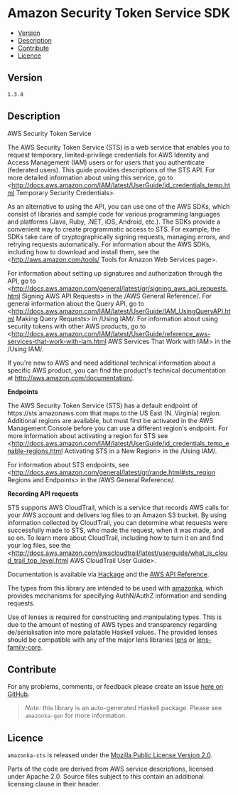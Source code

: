 # Amazon Security Token Service SDK

* [Version](#version)
* [Description](#description)
* [Contribute](#contribute)
* [Licence](#licence)


## Version

`1.3.8`


## Description

AWS Security Token Service

The AWS Security Token Service (STS) is a web service that enables you
to request temporary, limited-privilege credentials for AWS Identity and
Access Management (IAM) users or for users that you authenticate
(federated users). This guide provides descriptions of the STS API. For
more detailed information about using this service, go to
<http://docs.aws.amazon.com/IAM/latest/UserGuide/id_credentials_temp.html Temporary Security Credentials>.

As an alternative to using the API, you can use one of the AWS SDKs,
which consist of libraries and sample code for various programming
languages and platforms (Java, Ruby, .NET, iOS, Android, etc.). The SDKs
provide a convenient way to create programmatic access to STS. For
example, the SDKs take care of cryptographically signing requests,
managing errors, and retrying requests automatically. For information
about the AWS SDKs, including how to download and install them, see the
<http://aws.amazon.com/tools/ Tools for Amazon Web Services page>.

For information about setting up signatures and authorization through
the API, go to
<http://docs.aws.amazon.com/general/latest/gr/signing_aws_api_requests.html Signing AWS API Requests>
in the /AWS General Reference/. For general information about the Query
API, go to
<http://docs.aws.amazon.com/IAM/latest/UserGuide/IAM_UsingQueryAPI.html Making Query Requests>
in /Using IAM/. For information about using security tokens with other
AWS products, go to
<http://docs.aws.amazon.com/IAM/latest/UserGuide/reference_aws-services-that-work-with-iam.html AWS Services That Work with IAM>
in the /Using IAM/.

If you\'re new to AWS and need additional technical information about a
specific AWS product, you can find the product\'s technical
documentation at <http://aws.amazon.com/documentation/>.

__Endpoints__

The AWS Security Token Service (STS) has a default endpoint of
https:\/\/sts.amazonaws.com that maps to the US East (N. Virginia)
region. Additional regions are available, but must first be activated in
the AWS Management Console before you can use a different region\'s
endpoint. For more information about activating a region for STS see
<http://docs.aws.amazon.com/IAM/latest/UserGuide/id_credentials_temp_enable-regions.html Activating STS in a New Region>
in the /Using IAM/.

For information about STS endpoints, see
<http://docs.aws.amazon.com/general/latest/gr/rande.html#sts_region Regions and Endpoints>
in the /AWS General Reference/.

__Recording API requests__

STS supports AWS CloudTrail, which is a service that records AWS calls
for your AWS account and delivers log files to an Amazon S3 bucket. By
using information collected by CloudTrail, you can determine what
requests were successfully made to STS, who made the request, when it
was made, and so on. To learn more about CloudTrail, including how to
turn it on and find your log files, see the
<http://docs.aws.amazon.com/awscloudtrail/latest/userguide/what_is_cloud_trail_top_level.html AWS CloudTrail User Guide>.

Documentation is available via [Hackage](http://hackage.haskell.org/package/amazonka-sts)
and the [AWS API Reference](https://aws.amazon.com/documentation/).

The types from this library are intended to be used with [amazonka](http://hackage.haskell.org/package/amazonka),
which provides mechanisms for specifying AuthN/AuthZ information and sending requests.

Use of lenses is required for constructing and manipulating types.
This is due to the amount of nesting of AWS types and transparency regarding
de/serialisation into more palatable Haskell values.
The provided lenses should be compatible with any of the major lens libraries
[lens](http://hackage.haskell.org/package/lens) or [lens-family-core](http://hackage.haskell.org/package/lens-family-core).

## Contribute

For any problems, comments, or feedback please create an issue [here on GitHub](https://github.com/brendanhay/amazonka/issues).

> _Note:_ this library is an auto-generated Haskell package. Please see `amazonka-gen` for more information.


## Licence

`amazonka-sts` is released under the [Mozilla Public License Version 2.0](http://www.mozilla.org/MPL/).

Parts of the code are derived from AWS service descriptions, licensed under Apache 2.0.
Source files subject to this contain an additional licensing clause in their header.
